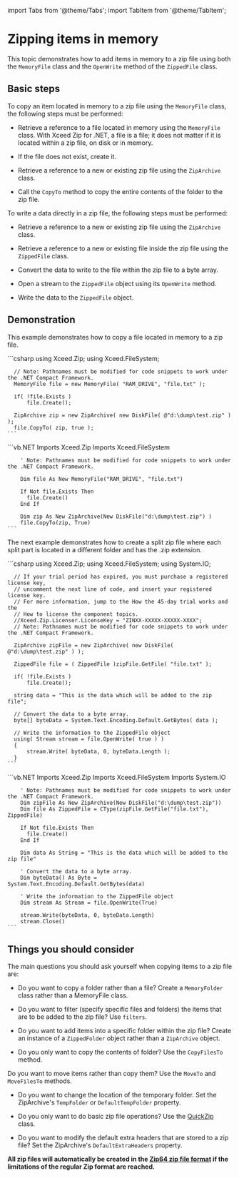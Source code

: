 import Tabs from '@theme/Tabs';
import TabItem from '@theme/TabItem';

# Zipping items in memory

This topic demonstrates how to add items in memory to a zip file using both the `MemoryFile` class and the `OpenWrite` method of the `ZippedFile` class.

## Basic steps

To copy an item located in memory to a zip file using the `MemoryFile` class, the following steps must be performed:

- Retrieve a reference to a file located in memory using the `MemoryFile` class. With Xceed Zip for .NET, a file is a file; it does not matter if it is located within a zip file, on disk or in memory. 

- If the file does not exist, create it. 

- Retrieve a reference to a new or existing zip file using the `ZipArchive` class. 

- Call the `CopyTo` method to copy the entire contents of the folder to the zip file.

To write a data directly in a zip file, the following steps must be performed:

- Retrieve a reference to a new or existing zip file using the `ZipArchive` class. 

- Retrieve a reference to a new or existing file inside the zip file using the `ZippedFile` class. 

- Convert the data to write to the file within the zip file to a byte array. 

- Open a stream to the `ZippedFile` object using its `OpenWrite` method. 

- Write the data to the `ZippedFile` object.

## Demonstration

This example demonstrates how to copy a file located in memory to a zip file.

<Tabs>
  <TabItem value="csharp" label="C#" default>
    ```csharp
      using Xceed.Zip;
      using Xceed.FileSystem;

      // Note: Pathnames must be modified for code snippets to work under the .NET Compact Framework.
      MemoryFile file = new MemoryFile( "RAM_DRIVE", "file.txt" );

      if( !file.Exists )
          file.Create();

      ZipArchive zip = new ZipArchive( new DiskFile( @"d:\dump\test.zip" ) );
      file.CopyTo( zip, true );
    ```
  </TabItem>
  <TabItem value="vb.net" label="Visual Basic .NET">
    ```vb.NET
        Imports Xceed.Zip
        Imports Xceed.FileSystem

        ' Note: Pathnames must be modified for code snippets to work under the .NET Compact Framework.

        Dim file As New MemoryFile("RAM_DRIVE", "file.txt")

        If Not file.Exists Then
          file.Create()
        End If

        Dim zip As New ZipArchive(New DiskFile("d:\dump\test.zip") )
        file.CopyTo(zip, True)
    ```
  </TabItem>
</Tabs>

The next example demonstrates how to create a split zip file where each split part is located in a different folder and has the .zip extension. 

<Tabs>
  <TabItem value="csharp" label="C#" default>
    ```csharp
      using Xceed.Zip;
      using Xceed.FileSystem;
      using System.IO;

      // If your trial period has expired, you must purchase a registered license key,
      // uncomment the next line of code, and insert your registered license key.
      // For more information, jump to the How the 45-day trial works and the
      // How to license the component topics.
      //Xceed.Zip.Licenser.LicenseKey = "ZINXX-XXXXX-XXXXX-XXXX";
      // Note: Pathnames must be modified for code snippets to work under the .NET Compact Framework.

      ZipArchive zipFile = new ZipArchive( new DiskFile( @"d:\dump\test.zip" ) );

      ZippedFile file = ( ZippedFile )zipFile.GetFile( "file.txt" );

      if( !file.Exists )
          file.Create();
      
      string data = "This is the data which will be added to the zip file";

      // Convert the data to a byte array.
      byte[] byteData = System.Text.Encoding.Default.GetBytes( data );

      // Write the information to the ZippedFile object
      using( Stream stream = file.OpenWrite( true ) )
      {
          stream.Write( byteData, 0, byteData.Length );
      }
    ```
  </TabItem>
  <TabItem value="vb.net" label="Visual Basic .NET">
    ```vb.NET
        Imports Xceed.Zip
        Imports Xceed.FileSystem
        Imports System.IO

        ' Note: Pathnames must be modified for code snippets to work under the .NET Compact Framework.
        Dim zipFile As New ZipArchive(New DiskFile("d:\dump\test.zip"))
        Dim file As ZippedFile = CType(zipFile.GetFile("file.txt"), ZippedFile)

        If Not file.Exists Then
          file.Create()
        End If

        Dim data As String = "This is the data which will be added to the zip file"

        ' Convert the data to a byte array.
        Dim byteData() As Byte = System.Text.Encoding.Default.GetBytes(data)

        ' Write the information to the ZippedFile object
        Dim stream As Stream = file.OpenWrite(True)

        stream.Write(byteData, 0, byteData.Length)
        stream.Close()
    ```
  </TabItem>
</Tabs>

## Things you should consider

The main questions you should ask yourself when copying items to a zip file are:

- Do you want to copy a folder rather than a file? Create a `MemoryFolder` class rather than a MemoryFile class. 

- Do you want to filter (specify specific files and folders) the items that are to be added to the zip file? Use `filters`. 

- Do you want to add items into a specific folder within the zip file? Create an instance of a `ZippedFolder` object rather than a `ZipArchive` object. 

- Do you only want to copy the contents of folder? Use the `CopyFilesTo` method. 

Do you want to move items rather than copy them? Use the `MoveTo` and `MoveFilesTo` methods. 

- Do you want to change the location of the temporary folder. Set the ZipArchive's `TempFolder` or `DefaultTempFolder` property. 

- Do you only want to do basic zip file operations? Use the [QuickZip](/zip/basic-concepts/quick-zip) class. 

- Do you want to modify the default extra headers that are stored to a zip file? Set the ZipArchive's `DefaultExtraHeaders` property.

**All zip files will automatically be created in the [Zip64 zip file format](/zip/basic-concepts/zip64-zip-file-format) if the limitations of the regular Zip format are reached.**